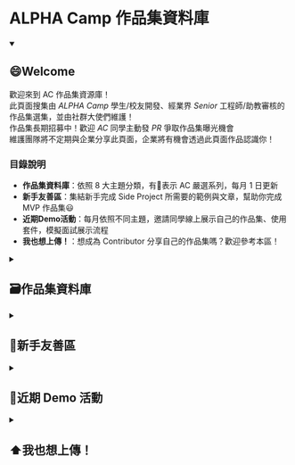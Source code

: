 # ALPHA Camp 作品集資料庫

<details id=0 open>
<summary><h2>😄Welcome</h2></summary>
  
  歡迎來到 AC 作品集資源庫！</br>
  此頁面搜集由 _ALPHA Camp_ 學生/校友開發、經業界 _Senior_ 工程師/助教審核的作品集選集，並由社群大使們維護！</br>
  作品集長期招募中！歡迎 _AC_ 同學主動發 _PR_ 爭取作品集曝光機會</br>
  維護團隊將不定期與企業分享此頁面，企業將有機會透過此頁面作品認識你！
  
  ### 目錄說明
  - **作品集資料庫**：依照 8 大主題分類，有💎表示 AC 嚴選系列，每月 1 日更新
  - **新手友善區**：集結新手完成 Side Project 所需要的範例與文章，幫助你完成 MVP 作品集😃
  - **近期Demo活動**：每月依照不同主題，邀請同學線上展示自己的作品集、使用套件，模擬面試展示流程
  - **我也想上傳！**：想成為 Contributor 分享自己的作品集嗎？歡迎參考本區！
  
</details>

<details id=1>
<summary><h2>🗃️作品集資料庫</h2></summary>
  
  - [**社群平台 / 論壇**](https://github.com/annwangtwn/SideProjects/blob/main/README-SNS.md)
  - [**電商平台**](https://github.com/annwangtwn/SideProjects/blob/main/README-EC.md) **(零售/外送/購票/行程)**
  - [**部落格 / CMS (內容管理)**](https://github.com/annwangtwn/SideProjects/commit/7fc28affd272c2e31fd4495940629a0103d61d8f)
  - [**形象網站 / 官方網站**](https://github.com/annwangtwn/SideProjects/blob/main/README-Brand.md)
  - [**影音 / 串流平台**](https://github.com/annwangtwn/SideProjects/blob/main/README-Stream.md) **(YouTube, Netflix, KKstream)**
  - [**生活工具類**](https://github.com/annwangtwn/SideProjects/blob/main/README-Tool.md)
  - [**遊戲**](https://github.com/annwangtwn/SideProjects/blob/main/README-Game.md)
  - [**其他主題**](https://github.com/annwangtwn/SideProjects/blob/main/README-Others.md)
  
</details>

<details id=2>
<summary><h2>🔰新手友善區</h2></summary>
  
  - [想不到主題要做什麼嗎？來點靈感吧！](https://drive.google.com/file/d/1TBWSrtpG51DRBaSOaJ2GkR9mIAomZAnG/view)
  - [**新手友善 作品集範例**](https://github.com/annwangtwn/SideProjects/blob/main/README-Beginners.md) 😄
  
</details>

<details id=3>
<summary><h2>📆近期 Demo 活動</h2></summary>
  
  - 🔥**6/30 FRI. 19:30-21:00 作品集分享**  
  本次邀請 [Elaine](https://www.linkedin.com/in/annwangtaiwan) 如何用她的[怪獸對打機](https://yhosutun2490.github.io/Simple-Twitter-Natsu/login)作品集進入遊戲鬍子公司，**最後 30 分鐘開放提問。**</br>
  歡迎透過 [Google 表單](https://yhosutun2490.github.io/Simple-Twitter-Natsu/login) 報名！報名 6/15 截止！
  
</details>

<details id=4>
<summary><h2>⬆️我也想上傳！</h2></summary>
  
  - ### 上傳規格
    - 你好
    - 我很好
  
  - ### 上傳步驟
    - [步驟圖文版](https://github.com/skills/github-pages/blob/main/README.md?plain=1)
    - [其他資源](https://github.com/skills/github-pages/blob/main/README.md?plain=1)
  
  - ### 審核標準
  
</details>
